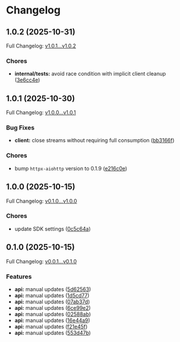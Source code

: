 # Changelog

## 1.0.2 (2025-10-31)

Full Changelog: [v1.0.1...v1.0.2](https://github.com/LinXueyuanStdio/agentlin-client-python/compare/v1.0.1...v1.0.2)

### Chores

* **internal/tests:** avoid race condition with implicit client cleanup ([3e6cc4e](https://github.com/LinXueyuanStdio/agentlin-client-python/commit/3e6cc4ea726815ce76134fa4cb2602fbdd0e902b))

## 1.0.1 (2025-10-30)

Full Changelog: [v1.0.0...v1.0.1](https://github.com/LinXueyuanStdio/agentlin-client-python/compare/v1.0.0...v1.0.1)

### Bug Fixes

* **client:** close streams without requiring full consumption ([bb3166f](https://github.com/LinXueyuanStdio/agentlin-client-python/commit/bb3166fb267a0b25f27d73cead1261c40d5f7af9))


### Chores

* bump `httpx-aiohttp` version to 0.1.9 ([e216c0e](https://github.com/LinXueyuanStdio/agentlin-client-python/commit/e216c0e8b7baf28e001e9eab80377894b6bf0f7f))

## 1.0.0 (2025-10-15)

Full Changelog: [v0.1.0...v1.0.0](https://github.com/LinXueyuanStdio/agentlin-client-python/compare/v0.1.0...v1.0.0)

### Chores

* update SDK settings ([0c5c64a](https://github.com/LinXueyuanStdio/agentlin-client-python/commit/0c5c64af3e9eff718eeaf4d9097308fdf42351a9))

## 0.1.0 (2025-10-15)

Full Changelog: [v0.0.1...v0.1.0](https://github.com/LinXueyuanStdio/agentlin-client-python/compare/v0.0.1...v0.1.0)

### Features

* **api:** manual updates ([5d62563](https://github.com/LinXueyuanStdio/agentlin-client-python/commit/5d625637e111757cd1ce8b83988e99b3e6af4033))
* **api:** manual updates ([1d5cd77](https://github.com/LinXueyuanStdio/agentlin-client-python/commit/1d5cd777fd00cef3e9677c5efdc700375b0ec9e6))
* **api:** manual updates ([07ab37d](https://github.com/LinXueyuanStdio/agentlin-client-python/commit/07ab37d3ddd983ff06821b469ffb2e5235ae2f29))
* **api:** manual updates ([6ce99e2](https://github.com/LinXueyuanStdio/agentlin-client-python/commit/6ce99e2d0df907c3e3173a3d751a0eb70801ba91))
* **api:** manual updates ([02588ab](https://github.com/LinXueyuanStdio/agentlin-client-python/commit/02588ab897269c98a06ef46c8a276b3ecdf63bad))
* **api:** manual updates ([16e44a9](https://github.com/LinXueyuanStdio/agentlin-client-python/commit/16e44a9d54ccfbe05760d9e089822bc5f698c767))
* **api:** manual updates ([f21e45f](https://github.com/LinXueyuanStdio/agentlin-client-python/commit/f21e45f8d1b6d9ec32a636a05542635a78fdb360))
* **api:** manual updates ([553d47b](https://github.com/LinXueyuanStdio/agentlin-client-python/commit/553d47bee958c29a511c7161362a427d1f821840))
